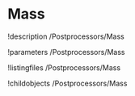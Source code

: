 <!-- MOOSE Documentation Stub: Remove this when content is added. -->

# Mass
!description /Postprocessors/Mass

!parameters /Postprocessors/Mass

!listingfiles /Postprocessors/Mass

!childobjects /Postprocessors/Mass
